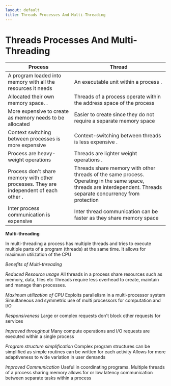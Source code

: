 ```yaml
---
layout: default
title: Threads Processes And Multi-Threading
---
```


# Threads Processes And Multi-Threading 


| Process | Thread |
| --- | --- |
| A program loaded into memory with all the resources it needs | An executable unit within a process                                       . |
| Allocated their own memory space.       . | Threads of a process operate within the address space of the process |
| More expensive to create as memory needs to be allocated | Easier to create since they do not require a separate memory space |
| Context switching between processes is more expensive | Context-switching between threads is less expensive                . |
| Process are heavy-weight operations | Threads are lighter weight operations                                      . |
| Process don&#39;t share memory with other processes. They are independent of each other                  . | Threads share memory with other threads of the same process. Operating in the same space, threads are interdependent. Threads separate concurrency from protection |
| Inter process communication is expensive | Inter thread communication can be faster as they share memory space |

**Multi-threading**

In multi-threading a process has multiple threads and tries to execute multiple parts of a program (threads) at the same time. It allows for maximum utilization of the CPU

_Benefits of Multi-threading_

_Reduced Resource usage_
All threads in a process share resources such as memory, data, files etc Threads require less overhead to create, maintain and manage than processes.

_Maximum utilization of CPU_
Exploits parallelism in a multi-processor system
Simultaneous and symmetric use of multi processors for computation and I/O

_Responsiveness_
Large or complex requests don&#39;t block other requests for services

_Improved throughput_
Many compute operations and I/O requests are executed within a single process

_Program structure simplification_
Complex program structures can be simplified as simple routines can be written for each activity
Allows for more adaptiveness to wide variation in user demands

_Improved Communication_
Useful in coordinating programs. Multiple threads of a process sharing memory allows for or low latency communication between separate tasks within a process
